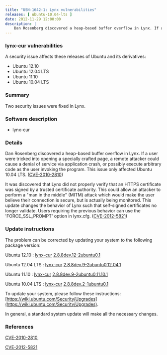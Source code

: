 ```yaml
---
title: "USN-1642-1: Lynx vulnerabilities"
releases: [ ubuntu-10.04-lts ]
date: 2012-11-29 12:00:00
description: |
    Dan Rosenberg discovered a heap-based buffer overflow in Lynx. If a user were tricked into opening a specially crafted page, a remote attacker could cause a denial of service via application crash, or possibly execute arbitrary code as the user invoking the program. This issue only affected Ubuntu 10.04 LTS. ([CVE-2010-2810](http://people.ubuntu.com/~ubuntu-security/cve/CVE-2010-2810))
--- 
```

 
### lynx-cur vulnerabilities

A security issue affects these releases of Ubuntu and its derivatives:

* Ubuntu 12.10
* Ubuntu 12.04 LTS
* Ubuntu 11.10
* Ubuntu 10.04 LTS

### Summary

Two security issues were fixed in Lynx. 

### Software description

* lynx-cur 

### Details

Dan Rosenberg discovered a heap-based buffer overflow in Lynx. If a user were tricked into opening a specially crafted page, a remote attacker could cause a denial of service via application crash, or possibly execute arbitrary code as the user invoking the program. This issue only affected Ubuntu 10.04 LTS. ([CVE-2010-2810](http://people.ubuntu.com/~ubuntu-security/cve/CVE-2010-2810))

It was discovered that Lynx did not properly verify that an HTTPS certificate was signed by a trusted certificate authority. This could allow an attacker to perform a &quot;man in the middle&quot; (MITM) attack which would make the user believe their connection is secure, but is actually being monitored. This update changes the behavior of Lynx such that self-signed certificates no longer validate. Users requiring the previous behavior can use the &#39;FORCE_SSL_PROMPT&#39; option in lynx.cfg. ([CVE-2012-5821](http://people.ubuntu.com/~ubuntu-security/cve/CVE-2012-5821)) 

### Update instructions

The problem can be corrected by updating your system to the following package version:

Ubuntu 12.10
 : [lynx-cur](https://launchpad.net/ubuntu/+source/lynx-cur) <span> [2.8.8dev.12-2ubuntu0.1](https://launchpad.net/ubuntu/+source/lynx-cur/2.8.8dev.12-2ubuntu0.1) </span> 

Ubuntu 12.04 LTS
 : [lynx-cur](https://launchpad.net/ubuntu/+source/lynx-cur) <span> [2.8.8dev.9-2ubuntu0.12.04.1](https://launchpad.net/ubuntu/+source/lynx-cur/2.8.8dev.9-2ubuntu0.12.04.1) </span> 

Ubuntu 11.10
 : [lynx-cur](https://launchpad.net/ubuntu/+source/lynx-cur) <span> [2.8.8dev.9-2ubuntu0.11.10.1](https://launchpad.net/ubuntu/+source/lynx-cur/2.8.8dev.9-2ubuntu0.11.10.1) </span> 

Ubuntu 10.04 LTS
 : [lynx-cur](https://launchpad.net/ubuntu/+source/lynx-cur) <span> [2.8.8dev.2-1ubuntu0.1](https://launchpad.net/ubuntu/+source/lynx-cur/2.8.8dev.2-1ubuntu0.1) </span> 

To update your system, please follow these instructions: [https://wiki.ubuntu.com/Security/Upgrades](https://wiki.ubuntu.com/Security/Upgrades).

In general, a standard system update will make all the necessary changes. 

### References

 [CVE-2010-2810](http://people.ubuntu.com/~ubuntu-security/cve/CVE-2010-2810), 

 [CVE-2012-5821](http://people.ubuntu.com/~ubuntu-security/cve/CVE-2012-5821)
 
